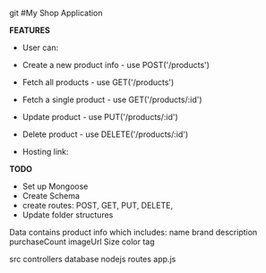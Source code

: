 git #My Shop Application

**FEATURES**
* User can:
* Create a new product info - use POST('/products')
* Fetch all products - use GET('/products')
* Fetch a single product - use GET('/products/:id')
* Update product - use PUT('/products/:id')
* Delete product - use DELETE('/products/:id')

* Hosting link: 

**TODO**
* Set up Mongoose
* Create Schema
* create routes:
                POST,
                GET,
                PUT,
                DELETE,
* Update folder structures


Data contains product info which includes:
    name
    brand
    description
    purchaseCount
    imageUrl
    Size
    color
    tag

src
    controllers
    database
    nodejs
    routes
    app.js